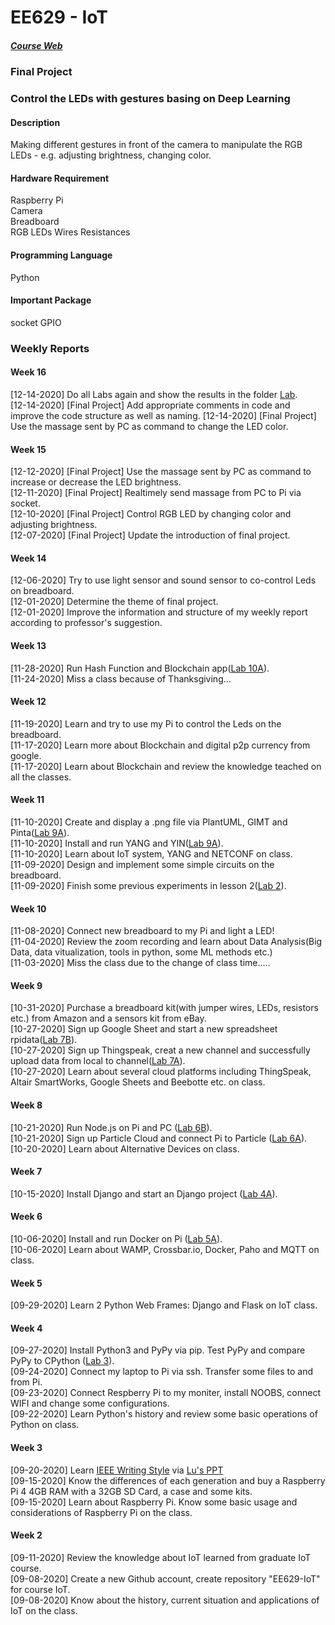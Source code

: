 # EE629 - IoT
##### [Course Web](https://sites.google.com/view/ece629)

### Final Project
### Control the LEDs with gestures basing on Deep Learning
#### Description
Making different gestures in front of the camera to manipulate the RGB LEDs - e.g. adjusting brightness, changing color.
#### Hardware Requirement
Raspberry Pi  
Camera  
Breadboard  
RGB LEDs
Wires
Resistances
#### Programming Language
Python
#### Important Package
socket
GPIO


### Weekly Reports
#### Week 16
[12-14-2020] Do all Labs again and show the results in the folder [Lab](https://github.com/15522361091/EE629-IoT/tree/master/Labs).  
[12-14-2020] [Final Project] Add appropriate comments in code and improve the code structure as well as naming. 
[12-14-2020] [Final Project] Use the massage sent by PC as command to change the LED color.
#### Week 15
[12-12-2020] [Final Project] Use the massage sent by PC as command to increase or decrease the LED brightness.  
[12-11-2020] [Final Project] Realtimely send massage from PC to Pi via socket.  
[12-10-2020] [Final Project] Control RGB LED by changing color and adjusting brightness.  
[12-07-2020] [Final Project] Update the introduction of final project.  
#### Week 14
[12-06-2020] Try to use light sensor and sound sensor to co-control Leds on breadboard.  
[12-01-2020] Determine the theme of final project.  
[12-01-2020] Improve the information and structure of my weekly report according to professor's suggestion.
#### Week 13
[11-28-2020] Run Hash Function and Blockchain app([Lab 10A](https://github.com/kevinwlu/iot/tree/master/lesson10)).  
[11-24-2020] Miss a class because of Thanksgiving...
#### Week 12
[11-19-2020] Learn and try to use my Pi to control the Leds on the breadboard.  
[11-17-2020] Learn more about Blockchain and digital p2p currency from google.  
[11-17-2020] Learn about Blockchain and review the knowledge teached on all the classes.
#### Week 11
[11-10-2020] Create and display a .png file via PlantUML, GIMT and Pinta([Lab 9A](https://github.com/kevinwlu/iot/tree/master/lesson9)).  
[11-10-2020] Install and run YANG and YIN([Lab 9A](https://github.com/kevinwlu/iot/tree/master/lesson9)).  
[11-10-2020] Learn about IoT system, YANG and NETCONF on class.  
[11-09-2020] Design and implement some simple circuits on the breadboard.  
[11-09-2020] Finish some previous experiments in lesson 2([Lab 2](https://github.com/kevinwlu/iot/tree/master/lesson2)).
#### Week 10
[11-08-2020] Connect new breadboard to my Pi and light a LED!  
[11-04-2020] Review the zoom recording and learn about Data Analysis(Big Data, data vitualization, tools in python, some ML methods etc.)  
[11-03-2020] Miss the class due to the change of class time.....
#### Week 9
[10-31-2020] Purchase a breadboard kit(with jumper wires, LEDs, resistors etc.) from Amazon and a sensors kit from eBay.  
[10-27-2020] Sign up Google Sheet and start a new spreadsheet rpidata([Lab 7B](https://github.com/kevinwlu/iot/tree/master/lesson7)).  
[10-27-2020] Sign up Thingspeak, creat a new channel and successfully upload data from local to channel([Lab 7A](https://github.com/kevinwlu/iot/tree/master/lesson7)).  
[10-27-2020] Learn about several cloud platforms including ThingSpeak, Altair SmartWorks, Google Sheets and Beebotte etc. on class.
#### Week 8
[10-21-2020] Run Node.js on Pi and PC ([Lab 6B](https://github.com/kevinwlu/iot/tree/master/lesson6)).  
[10-21-2020] Sign up Particle Cloud and connect Pi to Particle ([Lab 6A](https://github.com/kevinwlu/iot/tree/master/lesson6)).  
[10-20-2020] Learn about Alternative Devices on class.
#### Week 7
[10-15-2020] Install Django and start an Django project ([Lab 4A](https://github.com/kevinwlu/iot/tree/master/lesson4)).
#### Week 6
[10-06-2020] Install and run Docker on Pi ([Lab 5A](https://github.com/kevinwlu/iot/tree/master/lesson5)).  
[10-06-2020] Learn about WAMP, Crossbar.io, Docker, Paho and MQTT on class.
#### Week 5
[09-29-2020] Learn 2 Python Web Frames: Django and Flask on IoT class.
#### Week 4
[09-27-2020] Install Python3 and PyPy via pip. Test PyPy and compare PyPy to CPython ([Lab 3](https://github.com/kevinwlu/iot/tree/master/lesson3)).  
[09-24-2020] Connect my laptop to Pi via ssh. Transfer some files to and from Pi.  
[09-23-2020] Connect Respberry Pi to my moniter, install NOOBS, connect WIFI and change some configurations.  
[09-22-2020] Learn Python's history and review some basic operations of Python on class.
#### Week 3
[09-20-2020] Learn [IEEE Writing Style](https://journals.ieeeauthorcenter.ieee.org/your-role-in-article-production/ieee-editorial-style-manual/) via [Lu's PPT](https://docs.google.com/presentation/d/1TIWfYpBYfumA1rgMLDP6UkM7fC9rC8EK4up3Q28t6MQ/edit#slide=id.p4)  
[09-15-2020] Know the differences of each generation and buy a Raspberry Pi 4 4GB RAM with a 32GB SD Card, a case and some kits.  
[09-15-2020] Learn about Raspberry Pi. Know some basic usage and considerations of Raspberry Pi on the class.
#### Week 2
[09-11-2020] Review the knowledge about IoT learned from graduate IoT course.  
[09-08-2020] Create a new Github account, create repository "EE629-IoT" for course IoT.  
[09-08-2020] Know about the history, current situation and applications of IoT on the class.
